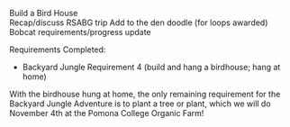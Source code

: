 Build a Bird House<br>
Recap/discuss RSABG trip
Add to the den doodle (for loops awarded)
Bobcat requirements/progress update


Requirements Completed:
<ul>
<li>Backyard Jungle Requirement 4 (build and hang a birdhouse; hang at home)</li>
</ul>

With the birdhouse hung at home, the only remaining requirement for the Backyard Jungle Adventure is to plant a tree or plant, which we will do November 4th at the Pomona College Organic Farm!
